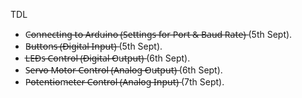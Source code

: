 TDL

- C̶o̶n̶n̶e̶c̶t̶i̶n̶g̶ ̶t̶o̶ ̶A̶r̶d̶u̶i̶n̶o̶ ̶(̶S̶e̶t̶t̶i̶n̶g̶s̶ ̶f̶o̶r̶ ̶P̶o̶r̶t̶ ̶&̶ ̶B̶a̶u̶d̶ ̶R̶a̶t̶e̶)̶ (5th Sept).
- B̶u̶t̶t̶o̶n̶s̶ ̶(̶D̶i̶g̶i̶t̶a̶l̶ ̶I̶n̶p̶u̶t̶)̶ (5th Sept).
- L̶E̶D̶s̶ ̶C̶o̶n̶t̶r̶o̶l̶ ̶(̶D̶i̶g̶i̶t̶a̶l̶ ̶O̶u̶t̶p̶u̶t̶)̶ (6th Sept).
- S̶e̶r̶v̶o̶ ̶M̶o̶t̶o̶r̶ ̶C̶o̶n̶t̶r̶o̶l̶ ̶(̶A̶n̶a̶l̶o̶g̶ ̶O̶u̶t̶p̶u̶t̶)̶ (6th Sept).
- P̶o̶t̶e̶n̶t̶i̶o̶m̶e̶t̶e̶r̶ ̶C̶o̶n̶t̶r̶o̶l̶ ̶(̶A̶n̶a̶l̶o̶g̶ ̶I̶n̶p̶u̶t̶)̶ (7th Sept).
